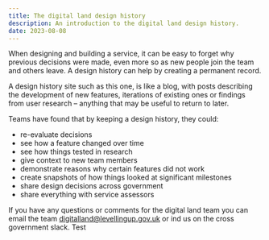 ```yaml
---
title: The digital land design history
description: An introduction to the digital land design history.
date: 2023-08-08
---
```

When designing and building a service, it can be easy to forget why previous decisions were made, even more so as new people join the team and others leave. A design history can help by creating a permanent record.

A design history site such as this one, is like a blog, with posts describing the development of new features, iterations of existing ones or findings from user research – anything that may be useful to return to later.

Teams have found that by keeping a design history, they could:

* re-evaluate decisions
* see how a feature changed over time
* see how things tested in research
* give context to new team members
* demonstrate reasons why certain features did not work
* create snapshots of how things looked at significant milestones
* share design decisions across government
* share everything with service assessors

If you have any questions or comments for the digital land team you can email the team [digitalland@levellingup.gov.uk](mailto:digitalland@levellingup.gov.uk) or ind us on the cross government slack. Test